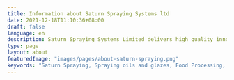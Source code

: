 ```yaml
---
title: Information about Saturn Spraying Systems ltd
date: 2021-12-18T11:10:36+08:00
draft: false
language: en
description: Saturn Spraying Systems Limited delivers high quality innovative solutions into the food processing industry. Working through our Worldwide Network of Agents for clients everywhere.
type: page
layout: about
featuredImage: "images/pages/about-saturn-spraying.png"
keywords: "Saturn Spraying, Spraying oils and glazes, Food Processing, Food Production, Egg Glazing"
---
```

